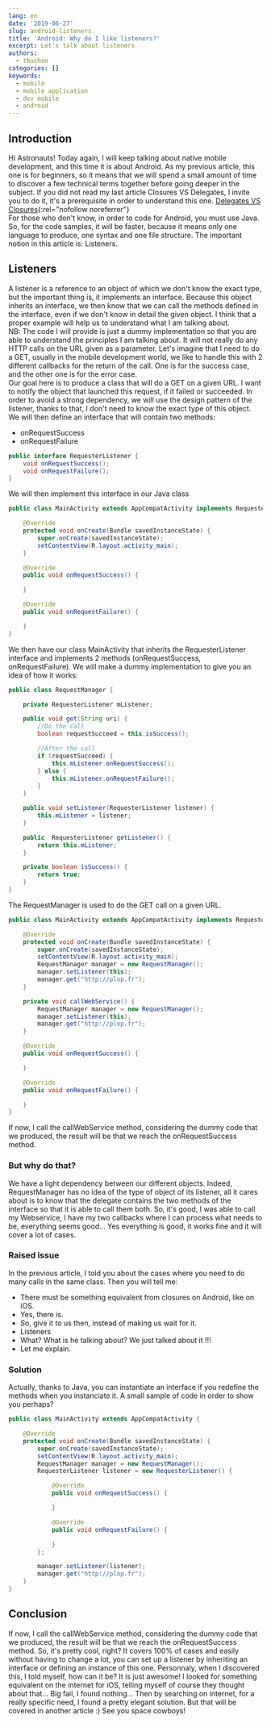 ```yaml
---
lang: en
date: '2019-06-27'
slug: android-listeners
title: 'Android: Why do I like listeners?'
excerpt: Let's talk about listeners
authors:
  - thuchon
categories: []
keywords:
  - mobile
  - mobile application
  - dev mobile
  - android
---
```

## Introduction

Hi Astronauts! Today again, I will keep talking about native mobile development, and this time it is about Android. As my previous article, this one is for beginners, so it means that we will spend a small amount of time to discover a few technical terms together before going deeper in the subject. If you did not read my last article Closures VS Delegates, I invite you to do it, it's a prerequisite in order to understand this one. [Delegates VS Closures](https://blog.eleven-labs.com/en/delegates-closures/){:rel="nofollow noreferrer"}<br />
For those who don't know, in order to code for Android, you must use Java. So, for the code samples, it will be faster, because it means only one language to produce, one syntax and one file structure. The important notion in this article is: Listeners.

## Listeners ##

A listener is a reference to an object of which we don't know the exact type, but the important thing is, it implements an interface. Because this object inherits an interface, we then know that we can call the methods defined in the interface, even if we don't know in detail the given object. I think that a proper example will help us to understand what I am talking about.<br/>
NB: The code I will provide is just a dummy implementation so that you are able to understand the principles I am talking about. It will not really do any HTTP calls on the URL given as a parameter. Let's imagine that I need to do a GET, usually in the mobile development world, we like to handle this with 2 different callbacks for the return of the call. One is for the success case, and the other one is for the error case.<br/>
Our goal here is to produce a class that will do a GET on a given URL. I want to notify the object that launched this request, if it failed or succeeded. In order to avoid a strong dependency, we will use the design pattern of the listener, thanks to that, I don't need to know the exact type of this object. We will then define an interface that will contain two methods:
- onRequestSuccess
- onRequestFailure

```Java
public interface RequesterListener {
    void onRequestSuccess();
    void onRequestFailure();
}
```

We will then implement this interface in our Java class

```Java
public class MainActivity extends AppCompatActivity implements RequesterListener {

    @Override
    protected void onCreate(Bundle savedInstanceState) {
        super.onCreate(savedInstanceState);
        setContentView(R.layout.activity_main);
    }

    @Override
    public void onRequestSuccess() {

    }

    @Override
    public void onRequestFailure() {

    }
}
```

We then have our class MainActivity that inherits the RequesterListener interface and implements 2 methods (onRequestSuccess, onRequestFailure). We will make a dummy implementation to give you an idea of how it works:

```Java
public class RequestManager {

    private RequesterListener mListener;

    public void get(String uri) {
        //Do the call
        boolean requestSucceed = this.isSuccess();

        //After the call
        if (requestSucceed) {
            this.mListener.onRequestSuccess();
        } else {
            this.mListener.onRequestFailure();
        }
    }

    public void setListener(RequesterListener listener) {
        this.mListener = listener;
    }

    public  RequesterListener getListener() {
        return this.mListener;
    }

    private boolean isSuccess() {
        return true;
    }
}
```

The RequestManager is used to do the GET call on a given URL.

```Java
public class MainActivity extends AppCompatActivity implements RequesterListener {

    @Override
    protected void onCreate(Bundle savedInstanceState) {
        super.onCreate(savedInstanceState);
        setContentView(R.layout.activity_main);
        RequestManager manager = new RequestManager();
        manager.setListener(this);
        manager.get("http://plop.fr");
    }

    private void callWebService() {
        RequestManager manager = new RequestManager();
        manager.setListener(this);
        manager.get("http://plop.fr");
    }

    @Override
    public void onRequestSuccess() {

    }

    @Override
    public void onRequestFailure() {

    }
}
```

If now, I call the callWebService method, considering the dummy code that we produced, the result will be that we reach the onRequestSuccess method.

### But why do that? ###

We have a light dependency between our different objects. Indeed, RequestManager has no idea of the type of object of its listener, all it cares about is to know that the delegate contains the two methods of the interface so that it is able to call them both. So, it's good, I was able to call my Webservice, I have my two callbacks where I can process what needs to be, everything seems good... Yes everything is good, it works fine and it will cover a lot of cases.

### Raised issue ###

In the previous article, I told you about the cases where you need to do many calls in the same class. Then you will tell me:
- There must be something equivalent from closures on Android, like on iOS.
- Yes, there is.
- So, give it to us then, instead of making us wait for it.
- Listeners
- What? What is he talking about? We just talked about it !!!
- Let me explain.

### Solution ###

Actually, thanks to Java, you can instantiate an interface if you redefine the methods when you instanciate it. A small sample of code in order to show you perhaps?

```Java
public class MainActivity extends AppCompatActivity {

    @Override
    protected void onCreate(Bundle savedInstanceState) {
        super.onCreate(savedInstanceState);
        setContentView(R.layout.activity_main);
        RequestManager manager = new RequestManager();
        RequesterListener listener = new RequesterListener() {

            @Override
            public void onRequestSuccess() {

            }

            @Override
            public void onRequestFailure() {

            }
        };

        manager.setListener(listener);
        manager.get("http://plop.fr");
    }
}
```
## Conclusion

If now, I call the callWebService method, considering the dummy code that we produced, the result will be that we reach the onRequestSuccess method. So, it's pretty cool, right? It covers 100% of cases and easily without having to change a lot, you can set up a listener by inheriting an interface or defining an instance of this one. Personnaly, when I discovered this, I told myself, how can it be? It is just awesome! I looked for something equivalent on the internet for iOS, telling myself of course they thought about that... Big fail, I found nothing... Then by searching on internet, for a really specific need, I found a pretty elegant solution. But that will be covered in another article :) See you space cowboys!

